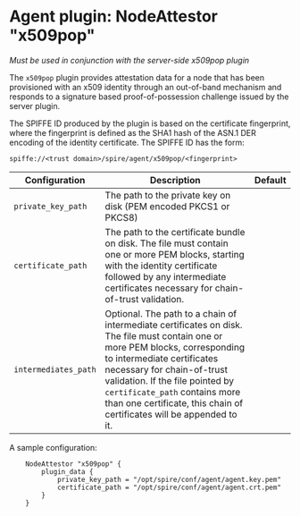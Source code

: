 # Agent plugin: NodeAttestor "x509pop"

*Must be used in conjunction with the server-side x509pop plugin*

The `x509pop` plugin provides attestation data for a node that has been
provisioned with an x509 identity through an out-of-band mechanism and responds
to a signature based proof-of-possession challenge issued by the server
plugin.

The SPIFFE ID produced by the plugin is based on the certificate fingerprint, where the fingerprint is defined as the
SHA1 hash of the ASN.1 DER encoding of the identity certificate. The SPIFFE ID has the form:

```
spiffe://<trust domain>/spire/agent/x509pop/<fingerprint>
```

| Configuration | Description | Default                 |
| ------------- | ----------- | ----------------------- |
| `private_key_path` | The path to the private key on disk (PEM encoded PKCS1 or PKCS8) | |
| `certificate_path` | The path to the certificate bundle on disk. The file must contain one or more PEM blocks, starting with the identity certificate followed by any intermediate certificates necessary for chain-of-trust validation. | |
| `intermediates_path` | Optional. The path to a chain of intermediate certificates on disk. The file must contain one or more PEM blocks, corresponding to intermediate certificates necessary for chain-of-trust validation. If the file pointed by `certificate_path` contains more than one certificate, this chain of certificates will be appended to it. | |

A sample configuration:

```
	NodeAttestor "x509pop" {
		plugin_data {
			private_key_path = "/opt/spire/conf/agent/agent.key.pem"
			certificate_path = "/opt/spire/conf/agent/agent.crt.pem"
		}
	}
```
